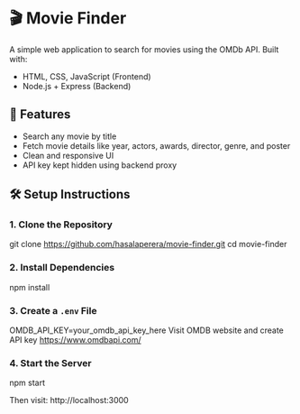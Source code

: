 # 🎬 Movie Finder

A simple web application to search for movies using the OMDb API. Built with:

- HTML, CSS, JavaScript (Frontend)
- Node.js + Express (Backend)

## 🚀 Features

- Search any movie by title
- Fetch movie details like year, actors, awards, director, genre, and poster
- Clean and responsive UI
- API key kept hidden using backend proxy

## 🛠️ Setup Instructions

### 1. Clone the Repository

git clone https://github.com/hasalaperera/movie-finder.git
cd movie-finder

### 2. Install Dependencies

npm install

### 3. Create a `.env` File

OMDB_API_KEY=your_omdb_api_key_here
Visit OMDB website and create API key https://www.omdbapi.com/

### 4. Start the Server

npm start

Then visit: http://localhost:3000
